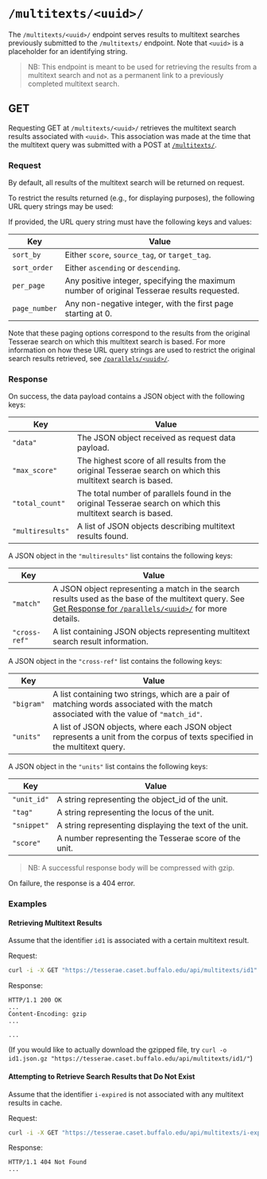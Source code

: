 # `/multitexts/<uuid>/`

The `/multitexts/<uuid>/` endpoint serves results to multitext searches previously submitted to the `/multitexts/` endpoint.  Note that `<uuid>` is a placeholder for an identifying string.

> NB:  This endpoint is meant to be used for retrieving the results from a multitext search and not as a permanent link to a previously completed multitext search.

## GET

Requesting GET at `/multitexts/<uuid>/` retrieves the multitext search results associated with `<uuid>`.  This association was made at the time that the multitext query was submitted with a POST at [`/multitexts/`](multitexts.md).

### Request

By default, all results of the multitext search will be returned on request.

To restrict the results returned (e.g., for displaying purposes), the following URL query strings may be used:

If provided, the URL query string must have the following keys and values:

|Key|Value|
|---|---|
|`sort_by`|Either `score`, `source_tag`, or `target_tag`.|
|`sort_order`|Either `ascending` or `descending`.|
|`per_page`|Any positive integer, specifying the maximum number of original Tesserae results requested.|
|`page_number`|Any non-negative integer, with the first page starting at 0.|

Note that these paging options correspond to the results from the original
Tesserae search on which this multitext search is based. For more information on how these URL query strings are used to restrict the original search results retrieved,
see [`/parallels/<uuid>/`](parallels-uuid.md).

### Response

On success, the data payload contains a JSON object with the following keys:

|Key|Value|
|---|---|
|`"data"`|The JSON object received as request data payload.|
|`"max_score"`|The highest score of all results from the original Tesserae search on which this multitext search is based.|
|`"total_count"`|The total number of parallels found in the original Tesserae search on which this multitext search is based.|
|`"multiresults"`|A list of JSON objects describing multitext results found.|

A JSON object in the `"multiresults"` list contains the following keys:

|Key|Value|
|---|---|
|`"match"`|A JSON object representing a match in the search results used as the base of the multitext query. See [Get Response for `/parallels/<uuid>/`](parallels-uuid.md#response) for more details.|
|`"cross-ref"`|A list containing JSON objects representing multitext search result information.|

A JSON object in the `"cross-ref"` list contains the following keys:

|Key|Value|
|---|---|
|`"bigram"`|A list containing two strings, which are a pair of matching words associated with the match associated with the value of `"match_id"`.|
|`"units"`|A list of JSON objects, where each JSON object represents a unit from the corpus of texts specified in the multitext query.|

A JSON object in the `"units"` list contains the following keys:

|Key|Value|
|---|---|
|`"unit_id"`|A string representing the object_id of the unit.|
|`"tag"`|A string representing the locus of the unit.|
|`"snippet"`|A string representing displaying the text of the unit.|
|`"score"`|A number representing the Tesserae score of the unit.|

> NB:  A successful response body will be compressed with gzip.

On failure, the response is a 404 error.

### Examples

#### Retrieving Multitext Results

Assume that the identifier `id1` is associated with a certain multitext result.

Request:

```bash
curl -i -X GET "https://tesserae.caset.buffalo.edu/api/multitexts/id1"
```

Response:

```http
HTTP/1.1 200 OK
...
Content-Encoding: gzip
...

...
```

(If you would like to actually download the gzipped file, try `curl -o id1.json.gz "https://tesserae.caset.buffalo.edu/api/multitexts/id1/"`)

#### Attempting to Retrieve Search Results that Do Not Exist

Assume that the identifier `i-expired` is not associated with any multitext results in cache.

Request:

```bash
curl -i -X GET "https://tesserae.caset.buffalo.edu/api/multitexts/i-expired"
```

Response:

```http
HTTP/1.1 404 Not Found
...
```
